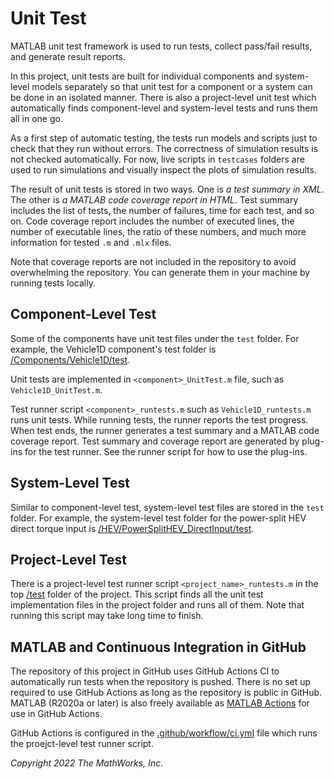 ---
---
# Unit Test

MATLAB unit test framework is used to run tests,
collect pass/fail results, and generate result reports.

In this project, unit tests are built for individual components
and system-level models separately
so that unit test for a component or a system can be done
in an isolated manner.
There is also a project-level unit test
which automatically finds component-level and system-level
tests and runs them all in one go.

As a first step of automatic testing,
the tests run models and scripts just to check that they run without errors.
The correctness of simulation results is not checked automatically.
For now, live scripts in `testcases` folders are used
to run simulations and visually inspect the plots of simulation results.

The result of unit tests is stored in two ways.
One is _a test summary in XML_.
The other is _a MATLAB code coverage report in HTML_.
Test summary includes the list of tests,
the number of failures, time for each test, and so on.
Code coverage report includes
the number of executed lines,
the number of executable lines,
the ratio of these numbers,
and much more information for tested `.m` and `.mlx` files.

Note that coverage reports are not included in the repository
to avoid overwhelming the repository.
You can generate them in your machine by running tests locally.

## Component-Level Test

Some of the components have unit test files under the `test` folder.
For example, the Vehicle1D component's test folder is
[/Components/Vehicle1D/test][url-veh1d-test].

[url-veh1d-test]:https://github.com/mathworks/Simscape-Hybrid-Electric-Vehicle-Model/tree/main/Components/Vehicle1D/test

Unit tests are implemented in `<component>_UnitTest.m` file,
such as `Vehicle1D_UnitTest.m`.

Test runner script `<component>_runtests.m`
such as `Vehicle1D_runtests.m` runs unit tests.
While running tests, the runner reports the test progress.
When test ends, the runner generates a test summary
and a MATLAB code coverage report.
Test summary and coverage report are generated
by plug-ins for the test runner.
See the runner script for how to use the plug-ins.

## System-Level Test

Similar to component-level test,
system-level test files are stored in the `test` folder.
For example, the system-level test folder for
the power-split HEV direct torque input is
[/HEV/PowerSplitHEV_DirectInput/test][url-direct-test].

[url-direct-test]:https://github.com/mathworks/Simscape-Hybrid-Electric-Vehicle-Model/tree/main/HEV/PowerSplitHEV_DirectInput/test

## Project-Level Test

There is a project-level test runner script
`<project_name>_runtests.m`
in the top [/test][url-prj-test] folder of the project.
This script finds all the unit test implementation files
in the project folder and runs all of them.
Note that running this script may take long time to finish.

[url-prj-test]:https://github.com/mathworks/Simscape-Hybrid-Electric-Vehicle-Model/tree/main/test

## MATLAB and Continuous Integration in GitHub

The repository of this project in GitHub uses GitHub Actions CI
to automatically run tests when the repository is pushed.
There is no set up required to use GitHub Actions
as long as the repository is public in GitHub.
MATLAB (R2020a or later) is also freely available
as [MATLAB Actions](https://github.com/matlab-actions/overview)
for use in GitHub Actions.

GitHub Actions is configured in
the [.github/workflow/ci.yml][url-ci-yml] file
which runs the proejct-level test runner script.

[url-ci-yml]:https://github.com/mathworks/Simscape-Hybrid-Electric-Vehicle-Model/blob/main/.github/workflows/ci.yml

_Copyright 2022 The MathWorks, Inc._
